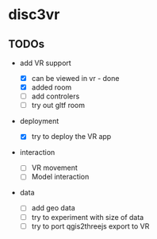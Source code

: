 # disc3vr
## TODOs

- add VR support

  - [x] can be viewed in vr - done
  - [x] added room
  - [ ] add controlers
  - [ ] try out gltf room

- deployment

  - [x] try to deploy the VR app

- interaction

  - [ ] VR movement
  - [ ] Model interaction

- data
  - [ ] add geo data
  - [ ] try to experiment with size of data
  - [ ] try to port qgis2threejs export to VR
